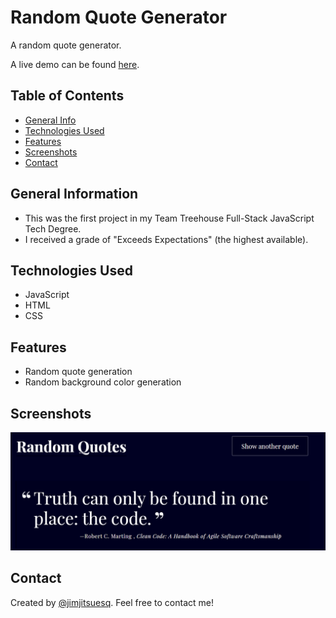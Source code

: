 # Random Quote Generator
A random quote generator.

A live demo can be found [here](https://jimjitsuesq.github.io/portfolio-random-quote-generator/).




## Table of Contents

* [General Info](#general-information)
* [Technologies Used](#technologies-used)
* [Features](#features)
* [Screenshots](#screenshots)
* [Contact](#contact)


## General Information
- This was the first project in my Team Treehouse Full-Stack JavaScript Tech Degree.
- I received a grade of "Exceeds Expectations" (the highest available).


## Technologies Used
- JavaScript
- HTML
- CSS


## Features
- Random quote generation
- Random background color generation


## Screenshots
![Example screenshot](screenshot.png)



## Contact
Created by [@jimjitsuesq](https://www.jimpeters.dev/).  Feel free to contact me!
